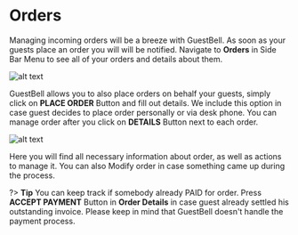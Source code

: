 # Orders

Managing incoming orders will be a breeze with GuestBell. As soon as your guests place an order you will will be notified. Navigate to **Orders** in Side Bar Menu to see all of your orders and details about them.

![alt text](https://static.guestbell.com/img/docs/orders/ordersTable.jpg)

GuestBell allows you to also place orders on behalf your guests, simply click on **PLACE ORDER** Button and fill out details. We include this option in case guest decides to place order personally or via desk phone.
You can manage order after you click on **DETAILS** Button next to each order.

![alt text](https://static.guestbell.com/img/docs/orders/ordersDetails.jpg)

Here you will find all necessary information about order, as well as actions to manage it. You can also Modify order in case something came up during the process.

?> **Tip** You can keep track if somebody already PAID for order. Press **ACCEPT PAYMENT** Button in **Order Details** in case guest already settled his outstanding invoice. Please keep in mind that GuestBell doesn't handle the payment process.
